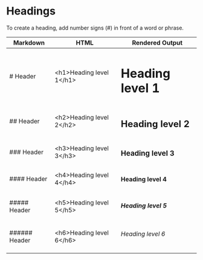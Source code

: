 # Headings

To create a heading, add number signs (#) in front of a word or phrase.

| Markdown      | HTML                       | Rendered Output          |
| ------------- | -------------------------- | ------------------------ |
| # Header      | \<h1>Heading level 1\</h1> | <h1>Heading level 1</h1> |
| ## Header     | \<h2>Heading level 2\</h2> | <h2>Heading level 2</h2> |
| ### Header    | \<h3>Heading level 3\</h3> | <h3>Heading level 3</h3> |
| #### Header   | \<h4>Heading level 4\</h4> | <h4>Heading level 4</h4> |
| ##### Header  | \<h5>Heading level 5\</h5> | <h5>Heading level 5</h5> |
| ###### Header | \<h6>Heading level 6\</h6> | <h6>Heading level 6</h6> |
